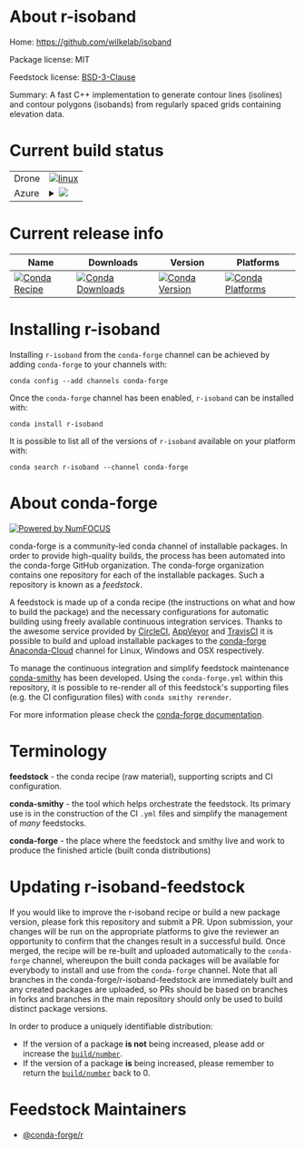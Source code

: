 About r-isoband
===============

Home: https://github.com/wilkelab/isoband

Package license: MIT

Feedstock license: [BSD-3-Clause](https://github.com/conda-forge/r-isoband-feedstock/blob/master/LICENSE.txt)

Summary: A fast C++ implementation to generate contour lines (isolines) and contour polygons (isobands) from regularly spaced grids containing elevation data.

Current build status
====================


<table><tr>
    <td>Drone</td>
    <td>
      <a href="https://cloud.drone.io/conda-forge/r-isoband-feedstock">
        <img alt="linux" src="https://img.shields.io/drone/build/conda-forge/r-isoband-feedstock/master.svg?label=Linux">
      </a>
    </td>
  </tr>
    
  <tr>
    <td>Azure</td>
    <td>
      <details>
        <summary>
          <a href="https://dev.azure.com/conda-forge/feedstock-builds/_build/latest?definitionId=9234&branchName=master">
            <img src="https://dev.azure.com/conda-forge/feedstock-builds/_apis/build/status/r-isoband-feedstock?branchName=master">
          </a>
        </summary>
        <table>
          <thead><tr><th>Variant</th><th>Status</th></tr></thead>
          <tbody><tr>
              <td>linux_64_r_base3.6</td>
              <td>
                <a href="https://dev.azure.com/conda-forge/feedstock-builds/_build/latest?definitionId=9234&branchName=master">
                  <img src="https://dev.azure.com/conda-forge/feedstock-builds/_apis/build/status/r-isoband-feedstock?branchName=master&jobName=linux&configuration=linux_64_r_base3.6" alt="variant">
                </a>
              </td>
            </tr><tr>
              <td>linux_64_r_base4.0</td>
              <td>
                <a href="https://dev.azure.com/conda-forge/feedstock-builds/_build/latest?definitionId=9234&branchName=master">
                  <img src="https://dev.azure.com/conda-forge/feedstock-builds/_apis/build/status/r-isoband-feedstock?branchName=master&jobName=linux&configuration=linux_64_r_base4.0" alt="variant">
                </a>
              </td>
            </tr><tr>
              <td>linux_aarch64_r_base3.6</td>
              <td>
                <a href="https://dev.azure.com/conda-forge/feedstock-builds/_build/latest?definitionId=9234&branchName=master">
                  <img src="https://dev.azure.com/conda-forge/feedstock-builds/_apis/build/status/r-isoband-feedstock?branchName=master&jobName=linux&configuration=linux_aarch64_r_base3.6" alt="variant">
                </a>
              </td>
            </tr><tr>
              <td>linux_aarch64_r_base4.0</td>
              <td>
                <a href="https://dev.azure.com/conda-forge/feedstock-builds/_build/latest?definitionId=9234&branchName=master">
                  <img src="https://dev.azure.com/conda-forge/feedstock-builds/_apis/build/status/r-isoband-feedstock?branchName=master&jobName=linux&configuration=linux_aarch64_r_base4.0" alt="variant">
                </a>
              </td>
            </tr><tr>
              <td>linux_ppc64le_r_base3.6</td>
              <td>
                <a href="https://dev.azure.com/conda-forge/feedstock-builds/_build/latest?definitionId=9234&branchName=master">
                  <img src="https://dev.azure.com/conda-forge/feedstock-builds/_apis/build/status/r-isoband-feedstock?branchName=master&jobName=linux&configuration=linux_ppc64le_r_base3.6" alt="variant">
                </a>
              </td>
            </tr><tr>
              <td>linux_ppc64le_r_base4.0</td>
              <td>
                <a href="https://dev.azure.com/conda-forge/feedstock-builds/_build/latest?definitionId=9234&branchName=master">
                  <img src="https://dev.azure.com/conda-forge/feedstock-builds/_apis/build/status/r-isoband-feedstock?branchName=master&jobName=linux&configuration=linux_ppc64le_r_base4.0" alt="variant">
                </a>
              </td>
            </tr><tr>
              <td>osx_64_r_base3.6</td>
              <td>
                <a href="https://dev.azure.com/conda-forge/feedstock-builds/_build/latest?definitionId=9234&branchName=master">
                  <img src="https://dev.azure.com/conda-forge/feedstock-builds/_apis/build/status/r-isoband-feedstock?branchName=master&jobName=osx&configuration=osx_64_r_base3.6" alt="variant">
                </a>
              </td>
            </tr><tr>
              <td>osx_64_r_base4.0</td>
              <td>
                <a href="https://dev.azure.com/conda-forge/feedstock-builds/_build/latest?definitionId=9234&branchName=master">
                  <img src="https://dev.azure.com/conda-forge/feedstock-builds/_apis/build/status/r-isoband-feedstock?branchName=master&jobName=osx&configuration=osx_64_r_base4.0" alt="variant">
                </a>
              </td>
            </tr><tr>
              <td>win_64_r_base3.6</td>
              <td>
                <a href="https://dev.azure.com/conda-forge/feedstock-builds/_build/latest?definitionId=9234&branchName=master">
                  <img src="https://dev.azure.com/conda-forge/feedstock-builds/_apis/build/status/r-isoband-feedstock?branchName=master&jobName=win&configuration=win_64_r_base3.6" alt="variant">
                </a>
              </td>
            </tr><tr>
              <td>win_64_r_base4.0</td>
              <td>
                <a href="https://dev.azure.com/conda-forge/feedstock-builds/_build/latest?definitionId=9234&branchName=master">
                  <img src="https://dev.azure.com/conda-forge/feedstock-builds/_apis/build/status/r-isoband-feedstock?branchName=master&jobName=win&configuration=win_64_r_base4.0" alt="variant">
                </a>
              </td>
            </tr>
          </tbody>
        </table>
      </details>
    </td>
  </tr>
</table>

Current release info
====================

| Name | Downloads | Version | Platforms |
| --- | --- | --- | --- |
| [![Conda Recipe](https://img.shields.io/badge/recipe-r--isoband-green.svg)](https://anaconda.org/conda-forge/r-isoband) | [![Conda Downloads](https://img.shields.io/conda/dn/conda-forge/r-isoband.svg)](https://anaconda.org/conda-forge/r-isoband) | [![Conda Version](https://img.shields.io/conda/vn/conda-forge/r-isoband.svg)](https://anaconda.org/conda-forge/r-isoband) | [![Conda Platforms](https://img.shields.io/conda/pn/conda-forge/r-isoband.svg)](https://anaconda.org/conda-forge/r-isoband) |

Installing r-isoband
====================

Installing `r-isoband` from the `conda-forge` channel can be achieved by adding `conda-forge` to your channels with:

```
conda config --add channels conda-forge
```

Once the `conda-forge` channel has been enabled, `r-isoband` can be installed with:

```
conda install r-isoband
```

It is possible to list all of the versions of `r-isoband` available on your platform with:

```
conda search r-isoband --channel conda-forge
```


About conda-forge
=================

[![Powered by NumFOCUS](https://img.shields.io/badge/powered%20by-NumFOCUS-orange.svg?style=flat&colorA=E1523D&colorB=007D8A)](http://numfocus.org)

conda-forge is a community-led conda channel of installable packages.
In order to provide high-quality builds, the process has been automated into the
conda-forge GitHub organization. The conda-forge organization contains one repository
for each of the installable packages. Such a repository is known as a *feedstock*.

A feedstock is made up of a conda recipe (the instructions on what and how to build
the package) and the necessary configurations for automatic building using freely
available continuous integration services. Thanks to the awesome service provided by
[CircleCI](https://circleci.com/), [AppVeyor](https://www.appveyor.com/)
and [TravisCI](https://travis-ci.com/) it is possible to build and upload installable
packages to the [conda-forge](https://anaconda.org/conda-forge)
[Anaconda-Cloud](https://anaconda.org/) channel for Linux, Windows and OSX respectively.

To manage the continuous integration and simplify feedstock maintenance
[conda-smithy](https://github.com/conda-forge/conda-smithy) has been developed.
Using the ``conda-forge.yml`` within this repository, it is possible to re-render all of
this feedstock's supporting files (e.g. the CI configuration files) with ``conda smithy rerender``.

For more information please check the [conda-forge documentation](https://conda-forge.org/docs/).

Terminology
===========

**feedstock** - the conda recipe (raw material), supporting scripts and CI configuration.

**conda-smithy** - the tool which helps orchestrate the feedstock.
                   Its primary use is in the construction of the CI ``.yml`` files
                   and simplify the management of *many* feedstocks.

**conda-forge** - the place where the feedstock and smithy live and work to
                  produce the finished article (built conda distributions)


Updating r-isoband-feedstock
============================

If you would like to improve the r-isoband recipe or build a new
package version, please fork this repository and submit a PR. Upon submission,
your changes will be run on the appropriate platforms to give the reviewer an
opportunity to confirm that the changes result in a successful build. Once
merged, the recipe will be re-built and uploaded automatically to the
`conda-forge` channel, whereupon the built conda packages will be available for
everybody to install and use from the `conda-forge` channel.
Note that all branches in the conda-forge/r-isoband-feedstock are
immediately built and any created packages are uploaded, so PRs should be based
on branches in forks and branches in the main repository should only be used to
build distinct package versions.

In order to produce a uniquely identifiable distribution:
 * If the version of a package **is not** being increased, please add or increase
   the [``build/number``](https://conda.io/docs/user-guide/tasks/build-packages/define-metadata.html#build-number-and-string).
 * If the version of a package **is** being increased, please remember to return
   the [``build/number``](https://conda.io/docs/user-guide/tasks/build-packages/define-metadata.html#build-number-and-string)
   back to 0.

Feedstock Maintainers
=====================

* [@conda-forge/r](https://github.com/conda-forge/r/)

